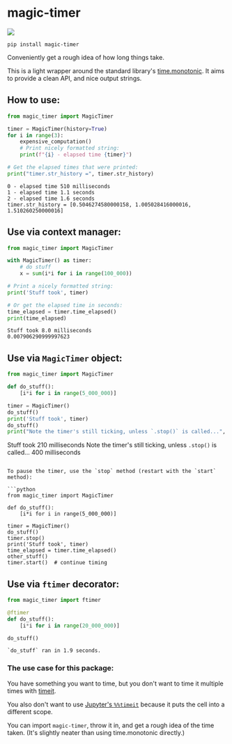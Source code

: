 # magic-timer

[![](https://github.com/sradc/magic-timer/workflows/Python%20package/badge.svg)](https://github.com/sradc/magic-timer/commits/)

`pip install magic-timer`

Conveniently get a rough idea of how long things take. 

This is a light wrapper around the standard library's [time.monotonic](https://docs.python.org/3/library/time.html#time.monotonic). It aims to provide a clean API, and nice output strings.


## How to use:

```python
from magic_timer import MagicTimer

timer = MagicTimer(history=True)
for i in range(3):
    expensive_computation()
    # Print nicely formatted string:
    print(f"{i} - elapsed time {timer}")

# Get the elapsed times that were printed:
print("timer.str_history =", timer.str_history)
```

```
0 - elapsed time 510 milliseconds
1 - elapsed time 1.1 seconds
2 - elapsed time 1.6 seconds
timer.str_history = [0.5046274580000158, 1.005028416000016, 1.510260250000016]
```

## Use via context manager:

```python
from magic_timer import MagicTimer

with MagicTimer() as timer:
    # do stuff
    x = sum(i*i for i in range(100_000))

# Print a nicely formatted string:
print('Stuff took', timer)

# Or get the elapsed time in seconds:
time_elapsed = timer.time_elapsed()
print(time_elapsed)
```

```
Stuff took 8.0 milliseconds
0.007906290999997623
```

## Use via `MagicTimer` object:

```python
from magic_timer import MagicTimer

def do_stuff():
    [i*i for i in range(5_000_000)]

timer = MagicTimer()
do_stuff()
print('Stuff took', timer)
do_stuff()
print("Note the timer's still ticking, unless `.stop()` is called...", timer)```

```
Stuff took 210 milliseconds
Note the timer's still ticking, unless `.stop()` is called... 400 milliseconds
```

To pause the timer, use the `stop` method (restart with the `start` method):

```python
from magic_timer import MagicTimer

def do_stuff():
    [i*i for i in range(5_000_000)]

timer = MagicTimer()
do_stuff()
timer.stop()
print('Stuff took', timer)
time_elapsed = timer.time_elapsed()
other_stuff()
timer.start()  # continue timing
```

## Use via `ftimer` decorator:

```python
from magic_timer import ftimer

@ftimer
def do_stuff():
    [i*i for i in range(20_000_000)]

do_stuff()
```

```
`do_stuff` ran in 1.9 seconds.
```

### The use case for this package:

You have something you want to time, but you don't want to time it multiple times with [timeit](https://docs.python.org/3/library/timeit.html).

You also don't want to use [Jupyter's `%%timeit`](https://ipython.readthedocs.io/en/stable/interactive/magics.html#magic-timeit) because it puts the cell into a different scope.

You can import `magic-timer`, throw it in, and get a rough idea of the time taken. (It's slightly neater than using time.monotonic directly.)
